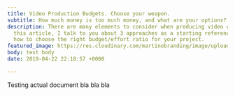 ```yaml
---
title: Video Production Budgets. Choose your weapon.
subtitle: How much money is too much money, and what are your options?
description: There are many elements to consider when producing video content. In
  this article, I talk to you about 3 approaches as a starting reference point, on
  how to choose the right budget/effort ratio for your project.
featured_image: https://res.cloudinary.com/martinobranding/image/upload/v1555965383/adrianomartinocom/Adriano_Martino_Video_Marketing_rgg8m2.jpg
body: test body
date: 2019-04-22 22:18:57 +0000

---
```

Testing actual document bla bla bla